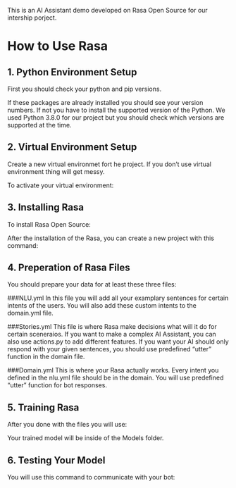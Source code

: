 This is an AI Assistant demo developed on Rasa Open Source for our intership porject.

# How to Use Rasa

## 1. Python Environment Setup

First you should check your python and pip versions.



If these packages are already installed you should see your version numbers.
If not you have to install the supported version of the Python. We used Python 3.8.0 for our project but you should check which versions are supported at the time.
    
## 2. Virtual Environment Setup

Create a new virtual environmet fort he project. If you don’t use virtual environment thing will get messy.


To activate your virtual environment:


## 3. Installing Rasa

To install Rasa Open Source:


After the installation of the Rasa, you can create a new project with this command:


## 4. Preperation of Rasa Files

You should prepare your data for at least these three files:

###NLU.yml
In this file you will add all your examplary sentences for certain intents of the users. You will also add these custom intents to the domain.yml file.
        
    
###Stories.yml
This file is where Rasa make decisions what will it do for certain sceneraios. If you want to make a complex AI Assistant, you can also use actions.py to add different features. If you want your AI should only respond with your given sentences, you should use predefined “utter” function in the domain file.
    
###Domain.yml
This is where your Rasa actually works. Every intent you defined in the nlu.yml file should be in the domain. You will use predefined “utter” function for bot responses.
    

## 5. Training Rasa

After you done with the files you will use:
    
       
    
Your trained model will be inside of the Models folder.


## 6. Testing Your Model

You will use this command to communicate with your bot:
    
